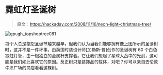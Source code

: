# 霓虹灯圣诞树

> 原文：<https://hackaday.com/2008/11/10/neon-light-christmas-tree/>

![gpugh_topshoptree081](img/72e3a390c52fd54b3490253d223fe0ef.png "gpugh_topshoptree081")

每个人总是抱怨圣诞节越来越早，但我们认为当我们能够拥有像上图所示的圣诞树时，这并不是一件坏事。由英国时装设计师[加勒斯·普]创作的圣诞树有 60 个白色霓虹灯管，由一根独立的金属杆支撑着。它让我们想起了星球大战中的光剑，这可能是我们如此喜欢它的原因。反正树只是装饰品的载体，对吧？你可以亲自去伦敦牛津广场的商店看看这棵树。